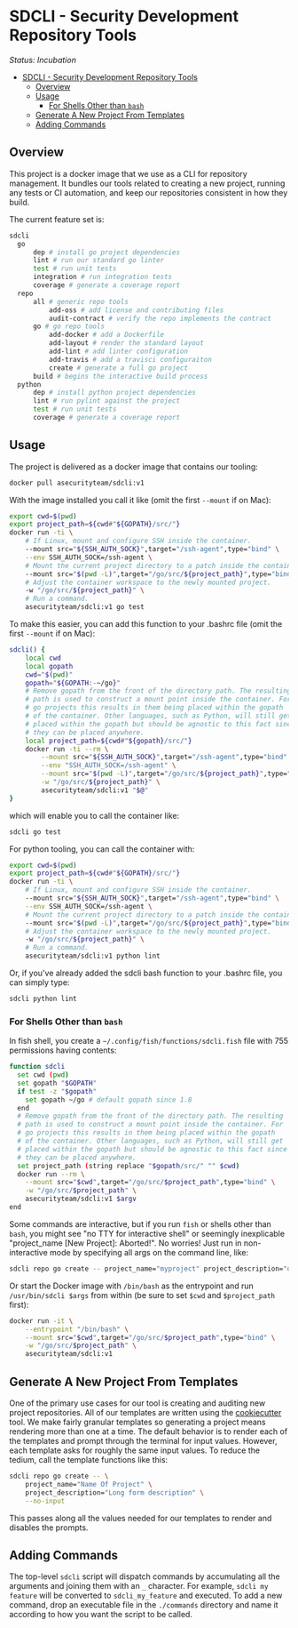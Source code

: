 <a id="markdown-sdcli---security-development-repository-tools" name="sdcli---security-development-repository-tools"></a>
# SDCLI - Security Development Repository Tools

*Status: Incubation*

<!-- TOC -->

- [SDCLI - Security Development Repository Tools](#sdcli---security-development-repository-tools)
    - [Overview](#overview)
    - [Usage](#usage)
        - [For Shells Other than `bash`](#for-shells-other-than-bash)
    - [Generate A New Project From Templates](#generate-a-new-project-from-templates)
    - [Adding Commands](#adding-commands)

<!-- /TOC -->

<a id="markdown-overview" name="overview"></a>
## Overview

This project is a docker image that we use as a CLI for repository management.
It bundles our tools related to creating a new project, running any tests or
CI automation, and keep our repositories consistent in how they build.

The current feature set is:

```bash
sdcli
  go
      dep # install go project dependencies
      lint # run our standard go linter
      test # run unit tests
      integration # run integration tests
      coverage # generate a coverage report
  repo
      all # generic repo tools
          add-oss # add license and contributing files
          audit-contract # verify the repo implements the contract
      go # go repo tools
          add-docker # add a Dockerfile
          add-layout # render the standard layout
          add-lint # add linter configuration
          add-travis # add a travisci configuraiton
          create # generate a full go project
      build # begins the interactive build process
  python
      dep # install python project dependencies
      lint # run pylint against the project
      test # run unit tests
      coverage # generate a coverage report
```

<a id="markdown-usage" name="usage"></a>
## Usage

The project is delivered as a docker image that contains our tooling:

```bash
docker pull asecurityteam/sdcli:v1
```

With the image installed you call it like (omit the first `--mount` if on Mac):

```bash
export cwd=$(pwd)
export project_path=${cwd#"${GOPATH}/src/"}
docker run -ti \
    # If Linux, mount and configure SSH inside the container.
    --mount src="${SSH_AUTH_SOCK}",target="/ssh-agent",type="bind" \
    --env SSH_AUTH_SOCK=/ssh-agent \
    # Mount the current project directory to a patch inside the container.
    --mount src="$(pwd -L)",target="/go/src/${project_path}",type="bind" \
    # Adjust the container workspace to the newly mounted project.
    -w "/go/src/${project_path}" \
    # Run a command.
    asecurityteam/sdcli:v1 go test
```

To make this easier, you can add this function to your .bashrc file (omit the first `--mount` if on Mac):

```bash
sdcli() {
    local cwd
    local gopath
    cwd="$(pwd)"
    gopath="${GOPATH:-~/go}"
    # Remove gopath from the front of the directory path. The resulting
    # path is used to construct a mount point inside the container. For
    # go projects this results in them being placed within the gopath
    # of the container. Other languages, such as Python, will still get
    # placed within the gopath but should be agnostic to this fact since
    # they can be placed anywhere.
    local project_path=${cwd#"${gopath}/src/"}
    docker run -ti --rm \
        --mount src="${SSH_AUTH_SOCK}",target="/ssh-agent",type="bind" \
        --env "SSH_AUTH_SOCK=/ssh-agent" \
        --mount src="$(pwd -L)",target="/go/src/${project_path}",type="bind" \
        -w "/go/src/${project_path}" \
        asecurityteam/sdcli:v1 "$@"
}
```

which will enable you to call the container like:

```bash
sdcli go test
```
For python tooling, you can call the container with:

```bash
export cwd=$(pwd)
export project_path=${cwd#"${GOPATH}/src/"}
docker run -ti \
    # If Linux, mount and configure SSH inside the container.
    --mount src="${SSH_AUTH_SOCK}",target="/ssh-agent",type="bind" \
    --env SSH_AUTH_SOCK=/ssh-agent \
    # Mount the current project directory to a patch inside the container.
    --mount src="$(pwd -L)",target="/go/src/${project_path}",type="bind" \
    # Adjust the container workspace to the newly mounted project.
    -w "/go/src/${project_path}" \
    # Run a command.
    asecurityteam/sdcli:v1 python lint
```

Or, if you've already added the sdcli bash function to your .bashrc file, you can simply type:

```bash
sdcli python lint
```

<a id="markdown-for-shells-other-than-bash" name="for-shells-other-than-bash"></a>
### For Shells Other than `bash`

In fish shell, you create a `~/.config/fish/functions/sdcli.fish` file with 755
permissions having contents:

```bash
function sdcli
  set cwd (pwd)
  set gopath "$GOPATH"
  if test -z "$gopath"
    set gopath ~/go # default gopath since 1.8
  end
  # Remove gopath from the front of the directory path. The resulting
  # path is used to construct a mount point inside the container. For
  # go projects this results in them being placed within the gopath
  # of the container. Other languages, such as Python, will still get
  # placed within the gopath but should be agnostic to this fact since
  # they can be placed anywhere.
  set project_path (string replace "$gopath/src/" "" $cwd)
  docker run --rm \
    --mount src="$cwd",target="/go/src/$project_path",type="bind" \
    -w "/go/src/$project_path" \
    asecurityteam/sdcli:v1 $argv
end
```

Some commands are interactive, but if you run `fish` or shells other than `bash`, you
might see "no TTY for interactive shell" or seemingly inexplicable "project_name [New
Project]: Aborted!".  No worries!  Just run in non-interactive mode by specifying all
args on the command line, like:

```bash
sdcli repo go create -- project_name="myproject" project_description="description" --no-input
```

Or start the Docker image with `/bin/bash` as the entrypoint and run `/usr/bin/sdcli $args`
from within (be sure to set `$cwd` and `$project_path` first):

```bash
docker run -it \
    --entrypoint "/bin/bash" \
    --mount src="$cwd",target="/go/src/$project_path",type="bind" \
    -w "/go/src/$project_path" \
    asecurityteam/sdcli:v1
```

<a id="markdown-generate-a-new-project-from-templates"
name="generate-a-new-project-from-templates"></a>
## Generate A New Project From Templates

One of the primary use cases for our tool is creating and auditing new project
repositories. All of our templates are written using the
[cookiecutter](https://github.com/audreyr/cookiecutter) tool. We make fairly granular
templates so generating a project means rendering more than one at a time. The
default behavior is to render each of the templates and prompt through the terminal
for input values. However, each template asks for roughly the same input values. To
reduce the tedium, call the template functions like this:

```bash
sdcli repo go create -- \
    project_name="Name Of Project" \
    project_description="Long form description" \
    --no-input
```

This passes along all the values needed for our templates to render and disables the
prompts.

<a id="markdown-adding-commands" name="adding-commands"></a>
## Adding Commands

The top-level `sdcli` script will dispatch commands by accumulating all the
arguments and joining them with an `_` character. For example, `sdcli my feature`
will be converted to `sdcli_my_feature` and executed. To add a new command, drop
an executable file in the `./commands` directory and name it according to how you
want the script to be called.
